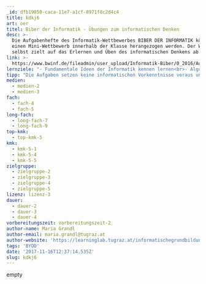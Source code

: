 ```yaml
---
_id: dfb19050-caca-11e7-a1cf-8971f8c2d4c4
title: kdkj6
art: oer
titel: Biber der Informatik - Übungen zum informatischen Denken
desc: >-
  Die Aufgabenhefte des Informatik-Wettbewerbes BIBER DER INFORMATIK können für
  einen Mini-Wettbewerb innerhalb der Klasse herangezogen werden. Der Wettbewerb
  selbst zielt auf das Erlernen und Üben des informatischen Denkens ab.
link: >-
  https://www.bwinf.de/fileadmin/user_upload/Informatik-Biber/0_2016/Aufgabenheft_2016/Biberheft_2016_web.pdf
lernziele: "- Fundamentale Ideen der Informatik kennen lernen<br>- Algorithmisches/logisches Problemlösen kennen lernen, üben und anwenden"
tipp: "Die Aufgaben setzen keine informatischen Vorkenntnisse voraus und präsentieren vielfältige Problemstellungen, die durch das Anwenden von informatischen Konzepten gelöst werden müssen. Diese Konzepte müssen jedoch nicht bekannt sein, sondern werden im Rahmen der Aufgaben spielerisch erworben. Im Vordergrund steht der Erwerb und weniger die Überprüfung von Fähigkeiten im Zusammenhang mit Computational Thinking.<br>Auf der <a href='https://www.bwinf.de/biber/downloads/'>Website des BWINF</a> (Bundesweite Informatikwettbewerbe) werden die Aufgaben für alle Altersgruppen gesammelt und durch wichtige Erklärungen ergänzt, sodass die informatischen Konzepte auch in das Bewusstsein der SchülerInnen geraten. Die Aufgabenhefte vor dem Jahr 2015 sind nicht mit offenen Lizenzen verfügbar. Das verlinkte Aufgabenheft aus dem Jahr 2016 steht unter einer offenen Lizenz und darf frei nachgenutzt werden.<br>Darüber hinaus ist eine eigene BIBER APP für die Betriebssysteme ANDROID und iOS verfügbar, die zum Üben herangezogen werden kann.<br>Empfehlung für den Einsatz im Unterricht:<br>- Wählen Sie, je nach Altersgruppe der SchülerInnen und vorhandener Unterrichtszeit, eine geeignete Anzahl an Biber-Aufgaben (aus der Aufgabensammlung der Jahre 2015 und 2016) aus.<br>- Drucken Sie ggf. die Aufgaben in Klassenstärke aus.<br>- Teilen Sie die SchülerInnen in 2er- oder 3er-Gruppen ein und stellen Sie den Gruppen die Aufgaben zur Verfügung.<br>- Die SchülerInnen müssen nun versuchen, so viele Aufgaben wie möglich, innerhalb einer vorgegebenen Zeit zu lösen.<br>- Besprechen Sie im Anschluss die Lösungen und die informatischen Hintergründe der Aufgabenstellungen.<br>- Achten Sie darauf, dass auch die Lösungswege der SchülerInnen miteinbezogen werden."
medien:
  - medien-2
  - medien-3
fach:
  - fach-4
  - fach-5
long-fach:
  - long-fach-7
  - long-fach-9
top-kmk:
  - top-kmk-5
kmk:
  - kmk-5-1
  - kmk-5-4
  - kmk-5-5
zielgruppe:
  - zielgruppe-2
  - zielgruppe-3
  - zielgruppe-4
  - zielgruppe-5
lizenz: lizenz-3
dauer:
  - dauer-2
  - dauer-3
  - dauer-4
vorbereitungszeit: vorbereitungszeit-2
author-name: Maria Grandl
author-email: maria.grandl@tugraz.at
author-website: 'https://learninglab.tugraz.at/informatischegrundbildung/'
tags: 'BYOD'
date: '2017-11-16T12:37:14.535Z'
slug: kdkj6
---
```

empty
